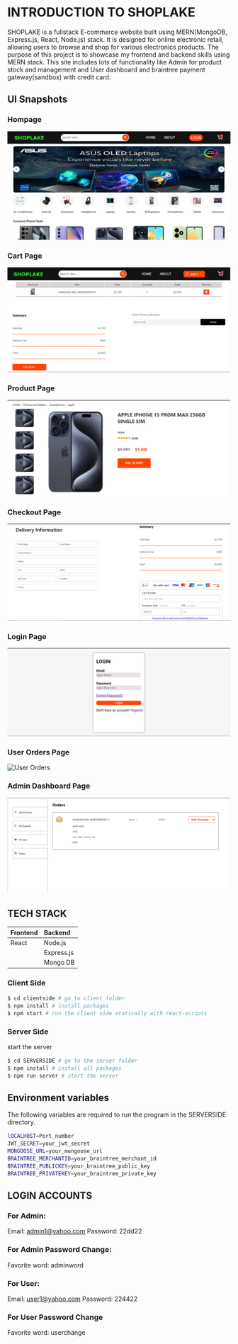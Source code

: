 # INTRODUCTION TO SHOPLAKE
SHOPLAKE is a fullstack E-commerce website built using MERN(MongoDB, Express.js, React, Node.js) stack. It is designed for  online electronic retail, allowing users to browse and shop for various electronics products. The purpose of this project is to showcase my frontend and backend skills using MERN stack. This site includes lots of functionality like Admin for product stock and management and User dashboard and braintree payment gateway(sandbox) with credit card.

## UI Snapshots

### Hompage
![Landing Page](./clientside/src/Components/Assets/SL_homepage.PNG)

### Cart Page
![Cart Page](./clientside/src/Components/Assets/SL_cartpage.PNG)

### Product Page
![Product Page](./clientside/src/Components/Assets/SL_productpage.PNG)

### Checkout Page
![Checkout Page](./clientside/src/Components/Assets/SL_checkoutpage.PNG)

### Login Page
![Login Page](./clientside/src/Components/Assets/SL_loginpage.PNG)

### User Orders Page
![User Orders](./clientside/src/Components/Assets/SL__2__userOrders.PNG)

### Admin Dashboard Page
![Admin Dashboard](./clientside/src/Components/Assets/SL1_adminorders.PNG)



## TECH STACK

| Frontend       | Backend     |
|:---------------|:------------|
| React          | Node.js     |
|                | Express.js  |
|                | Mongo DB    |


### Client Side
```bash
$ cd clientside # go to client folder
$ npm install # install packages
$ npm start # run the client side statically with react-scripts
```

### Server Side
start the server

```bash
$ cd SERVERSIDE # go to the server folder
$ npm install # install all packages
$ npm run server # start the server
```
## Environment variables
The following variables are required to run the program in the SERVERSIDE directory.
```bash
lOCALHOST=Port_number
JWT_SECRET=your_jwt_secret
MONGOOSE_URL=your_mongoose_url
BRAINTREE_MERCHANTID=your_braintree_merchant_id
BRAINTREE_PUBLICKEY=your_braintree_public_key
BRAINTREE_PRIVATEKEY=your_braintree_private_key
```

## LOGIN ACCOUNTS

### For Admin:
Email: admin1@yahoo.com
Password: 22dd22

### For Admin Password Change:
Favorite word: adminword

### For User:
Email: user1@yahoo.com
Password: 224422
 ### For User Password Change
 Favorite word: userchange
